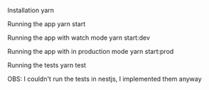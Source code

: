 Installation
yarn

Running the app
yarn start

Running the app with watch mode
yarn start:dev

Running the app with in production mode
yarn start:prod

Running the tests
yarn test

OBS: I couldn't run the tests in nestjs, I implemented them anyway
